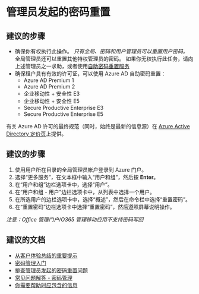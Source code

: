 <properties
    pageTitle="Administrator-initiated password reset"
    description="密码管理/管理员启动的密码重置"
    service="microsoft.aad"
    resource="Microsoft_AAD_IAM"
    authors="zhchia, gahug"
    displayOrder=""
    selfHelpType="generic"
    supportTopicIds="32045781"
    resourceTags=""
    productPesIds="14785"
    cloudEnvironments="public"
    />


# <a name="administrator-initiated-password-reset"></a>管理员发起的密码重置

## <a name="recommended-steps"></a>**建议的步骤**
*  确保你有权执行此操作。 *只有全局、密码和用户管理员可以重置用户密码。* 全局管理员还可以重置其他特权管理员的密码。 如果你无权执行此任务，请向上述管理员之一求助，或者使用[自助密码重置服务](https://passwordreset.microsoftonline.com/)
* 确保租户具有有效的许可证，可以使用 Azure AD 自助密码重置：
    * Azure AD Premium 1
    * Azure AD Premium 2
    * 企业移动性 + 安全性 E3
    * 企业移动性 + 安全性 E5
    * Secure Productive Enterprise E3
    * Secure Productive Enterprise E5

有关 Azure AD 许可的最终规范（同时，始终是最新的信息源）在 [Azure Active Directory 定价页](https://azure.microsoft.com/pricing/details/active-directory/)上提供。

## <a name="recommended-steps"></a>**建议的步骤**
1. 使用用户所在目录的全局管理员帐户登录到 Azure 门户。
2. 选择“更多服务”，在文本框中输入“用户和组”，然后按 **Enter**。
3. 在“用户和组”边栏选项卡中，选择“用户”。
4. 在“用户和组 - 用户”边栏选项卡中，从列表中选择一个用户。
5. 在所选用户的边栏选项卡中，选择“概述”，然后在命令栏中选择“重置密码”。
6. 在“重置密码”边栏选项卡中选择“重置密码”，然后遵照屏幕说明操作。

*注意：Office 管理门户/O365 管理移动应用不支持密码写回*



## <a name="recommended-documents"></a>**建议的文档**
* [从客户体验总结的重要提示](https://docs.microsoft.com/azure/active-directory/active-directory-passwords-getting-started#top-tips-from-our-customers-to-read-before-you-begin)
* [密码管理入门](https://docs.microsoft.com/azure/active-directory/active-directory-passwords-getting-started#enable-users-to-reset-their-azure-ad-passwords)
* [排查管理员发起的密码重置问题](https://docs.microsoft.com/azure/active-directory/active-directory-passwords-troubleshoot#troubleshoot-the-password-reset-portal)
* [常见问题解答 - 密码管理](https://docs.microsoft.com/azure/active-directory/active-directory-passwords-faq)
* [你需要帮助时应包含的信息](https://docs.microsoft.com/azure/active-directory/active-directory-passwords-troubleshoot#information-to-include-when-you-need-help)


